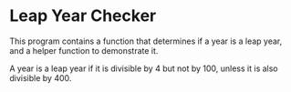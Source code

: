 ﻿# Leap Year Checker
This program contains a function that determines if a year is a leap year, and a helper function to demonstrate it.

A year is a leap year if it is divisible by 4 but not by 100, unless it is also divisible by 400.